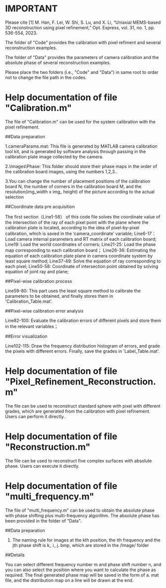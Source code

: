# IMPORTANT 
Please cite [1]	M. Han, F. Lei, W. Shi, S. Lu, and X. Li, “Uniaxial MEMS-based 3D reconstruction using pixel refinement,” Opt. Express, vol. 31, no. 1, pp. 536-554, 2023.

The folder of "Code" provides the calibration with pixel refiment and several reconstruction examples.

The folder of "Data" provides the parameters of camera calibration and the absolute phase of several reconstruction examples.

Please place the two folders (i.e., "Code" and "Data") in same root to order not to change the file path in the codes.

# Help documentation of file "Calibration.m"
The file of "Calibration.m"  can be used for the system calibration with the pixel refinement.

##Data preparation

1.cameraParams.mat:  This file is generated by MATLAB camera calibration tool kit, and is generated by software analysis through passing in the calibration plate image collected by the camera.

2.\Images\Phase:  This folder should store their phase maps in the order of the calibration board images, using the numbers 1,2,3..

3.You can change the number of placement positions of the calibration board N, the number of corners in the calibration board M, and the resolution(img_width x img_ height) of the picture according to the actual selection 

##Coordinate data pre acquisition

The first section（Line1-58） of this code file solves the coordinate value of the intersection of the ray of each pixel point with the plane where the calibration plate is located, according to the idea of pixel-by-pixel calibration, which is saved in the ‘camera_coordinate’ variable;
Line6-17：Load camera internal parameters and RT matrix of each calibration board;
Line19: Load the world coordinates of corners;
Line21-25: Load the phase map corresponding to each calibration board；
Line26-36: Estimating the equation of each calibration plate plane in camera coordinate system by least square method;
Line37-49: Solve the equation of ray corresponding to each pixel;
Line50-58: Coordinate of intersection point obtained by solving equation of joint ray and plane;

##Pixel-wise calibration process

Line59-80: This part uses the least square method to calibrate the parameters to be obtained, and finally stores them in 'Calibration_Table.mat'.

##Pixel-wise calibration error analysis

Line82-100: Evaluate the calibration errors of different pixels and store them in the relevant variables；

##Error visualization

Line102-115: Draw the frequency distribution histogram of errors, and grade the pixels with different errors. Finally, save the grades in 'Label_Table.mat'.


# Help documentation of file "Pixel_Refinement_Reconstruction.m"
The file can be used to reconstruct standard sphere with pixel with different grades, which are generated from the calibration with pixel refinement.
Users can perform it directly.

# Help documentation of file "Reconstruction.m"
The file can be used to reconstruct five complex surfaces with absolute phase.
Users can execute it directly.

# Help documentation of file "multi_frequency.m"
The file of "multi_frequency.m"  can be used to obtain the absolute phase with phase shifting plus multi-frequency algorithm. The absolute phase has been provided in the folder of "Data".

##Data preparation

1. The naming rule for images at the kth position, the ith frequency and the jth phase shift is k_ i_ j. bmp, which are stored in the /Image/ folder

##Details

You can select different frequency number m and phase shift number n, and you can also select the position where you want to calculate the phase as required. The final generated phase map will be saved in the form of a. mat file, and the distribution map on a line will be drawn at the end.
